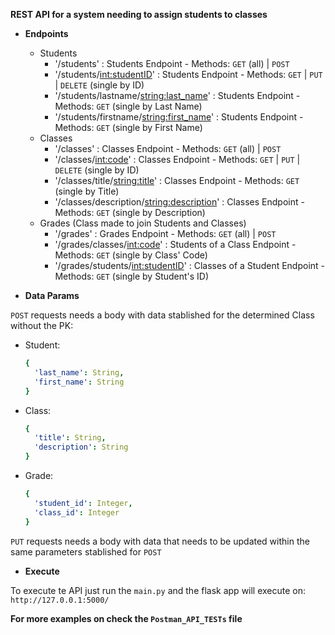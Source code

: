 **REST API for a system needing to assign students to classes**

* **Endpoints**
  * Students
    * '/students' : Students Endpoint - Methods: `GET` (all) | `POST`
    * '/students/<int:studentID>' : Students Endpoint - Methods: `GET` | `PUT` | `DELETE` (single by ID)
    * '/students/lastname/<string:last_name>' : Students Endpoint - Methods: `GET` (single by Last Name)
    * '/students/firstname/<string:first_name>' : Students Endpoint - Methods: `GET` (single by First Name)
  * Classes
    * '/classes' : Classes Endpoint - Methods: `GET` (all) | `POST`
    * '/classes/<int:code>' : Classes Endpoint - Methods: `GET` | `PUT` | `DELETE` (single by ID)
    * '/classes/title/<string:title>' : Classes Endpoint - Methods: `GET` (single by Title)
    * '/classes/description/<string:description>' : Classes Endpoint - Methods: `GET` (single by Description)
  * Grades (Class made to join Students and Classes)
    * '/grades' : Grades Endpoint - Methods: `GET` (all) | `POST`
    * '/grades/classes/<int:code>' : Students of a Class Endpoint - Methods: `GET` (single by Class' Code)
    * '/grades/students/<int:studentID>' : Classes of a Student Endpoint - Methods: `GET` (single by Student's ID)

* **Data Params**

`POST` requests needs a body with data stablished for the determined Class without the PK:
  * Student:
    ```yaml
    {
      'last_name': String,
      'first_name': String
    }
    ```
  * Class:
    ```yaml
    {
      'title': String,
      'description': String
    }
    ```
  * Grade:
    ```yaml
    {
      'student_id': Integer,
      'class_id': Integer
    }
    ```
`PUT` requests needs a body with data that needs to be updated within the same parameters stablished for `POST`
 
* **Execute**

To execute te API just run the `main.py` and the flask app will execute on: `http://127.0.0.1:5000/`

**For more examples on check the `Postman_API_TESTs` file**
